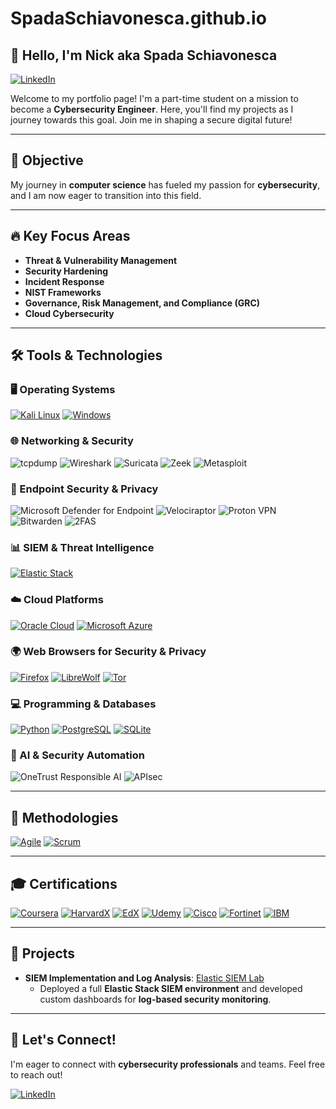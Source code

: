 # SpadaSchiavonesca.github.io

## 👋 Hello, I'm Nick aka Spada Schiavonesca

[![LinkedIn](https://img.shields.io/badge/-LinkedIn-0A66C2?style=for-the-badge&logo=linkedin&logoColor=white&link=https://www.linkedin.com/in/nenaduzelac/)](https://www.linkedin.com/in/nenaduzelac/)

Welcome to my portfolio page! I'm a part-time student on a mission to become a **Cybersecurity Engineer**. Here, you'll find my projects as I journey towards this goal. Join me in shaping a secure digital future!

---

## 🎯 Objective

My journey in **computer science** has fueled my passion for **cybersecurity**, and I am now eager to transition into this field.

---

## 🔥 Key Focus Areas

- **Threat & Vulnerability Management**
- **Security Hardening**
- **Incident Response**
- **NIST Frameworks**
- **Governance, Risk Management, and Compliance (GRC)**
- **Cloud Cybersecurity**

---

## 🛠️ Tools & Technologies

### 🖥️ Operating Systems

[<img src="https://img.shields.io/badge/Kali_Linux-557C94?style=for-the-badge&logo=kali-linux&logoColor=white" alt="Kali Linux">](https://www.kali.org/)
[<img src="https://img.shields.io/badge/Windows-0078D6?style=for-the-badge&logo=windows11&logoColor=white" alt="Windows">](https://www.microsoft.com/en-us/windows/)

### 🌐 Networking & Security

<img src="https://img.shields.io/badge/tcpdump-C70039?style=for-the-badge&logo=gnu-bash&logoColor=white" alt="tcpdump">
<img src="https://img.shields.io/badge/Wireshark-1679A7?style=for-the-badge&logo=wireshark&logoColor=white" alt="Wireshark">
<img src="https://img.shields.io/badge/Suricata-EF3B2D?style=for-the-badge&logo=suricata&logoColor=white" alt="Suricata">
<img src="https://img.shields.io/badge/Zeek-777BB4?style=for-the-badge&logo=zeek&logoColor=white" alt="Zeek">
<img src="https://img.shields.io/badge/Metasploit-2596CD?style=for-the-badge&logo=metasploit&logoColor=white" alt="Metasploit">

### 🔐 Endpoint Security & Privacy

<img src="https://img.shields.io/badge/Microsoft_Defender_for_Endpoint-5E5E5E?style=for-the-badge&logo=microsoftdefender&logoColor=white" alt="Microsoft Defender for Endpoint">
<img src="https://img.shields.io/badge/Velociraptor-4B275F?style=for-the-badge&logo=velociraptor&logoColor=white" alt="Velociraptor">
<img src="https://img.shields.io/badge/Proton_VPN-2F4F4F?style=for-the-badge&logo=protonvpn&logoColor=white" alt="Proton VPN">
<img src="https://img.shields.io/badge/Bitwarden-175DDC?style=for-the-badge&logo=bitwarden&logoColor=white" alt="Bitwarden">
<img src="https://img.shields.io/badge/2FAS-EC1C24?style=for-the-badge&logo=2fas&logoColor=white" alt="2FAS">

### 📊 SIEM & Threat Intelligence

[<img src="https://img.shields.io/badge/Elastic_Stack-005571?style=for-the-badge&logo=elastic&logoColor=white" alt="Elastic Stack">](https://www.elastic.co/elastic-stack)

### ☁️ Cloud Platforms

[<img src="https://img.shields.io/badge/Oracle-F80000?style=for-the-badge&logo=oracle&logoColor=white" alt="Oracle Cloud">](https://www.oracle.com/cloud/)
[<img src="https://img.shields.io/badge/Microsoft_Azure-0078D4?style=for-the-badge&logo=microsoftazure&logoColor=white" alt="Microsoft Azure">](https://azure.microsoft.com/)

### 🌍 Web Browsers for Security & Privacy

[<img src="https://img.shields.io/badge/Firefox-FF7139?style=for-the-badge&logo=firefoxbrowser&logoColor=white" alt="Firefox">](https://www.mozilla.org/firefox/)
[<img src="https://img.shields.io/badge/LibreWolf-00ACFF?style=for-the-badge&logo=librewolf&logoColor=white" alt="LibreWolf">](https://librewolf.net/)
[<img src="https://img.shields.io/badge/Tor-7D4698?style=for-the-badge&logo=torproject&logoColor=white" alt="Tor">](https://www.torproject.org/)

### 💻 Programming & Databases

[<img src="https://img.shields.io/badge/Python-4584b6?style=for-the-badge&logo=python&logoColor=ffde57" alt="Python">](https://www.python.org/)
[<img src="https://img.shields.io/badge/PostgreSQL-4169e1?style=for-the-badge&logo=postgresql&logoColor=white" alt="PostgreSQL">](https://www.postgresql.org/)
[<img src="https://img.shields.io/badge/SQLite-003B57?style=for-the-badge&logo=sqlite&logoColor=white" alt="SQLite">](https://www.sqlite.org/)

### 🤖 AI & Security Automation

<img src="https://img.shields.io/badge/OneTrust_Responsible_AI-00A9CE?style=for-the-badge&logo=onetrust&logoColor=white" alt="OneTrust Responsible AI">
<img src="https://img.shields.io/badge/APIsec-0077B5?style=for-the-badge&logo=apigee&logoColor=white" alt="APIsec">

---

## 📌 Methodologies

[<img src="https://img.shields.io/badge/Agile-5D5D5D?style=for-the-badge&logo=agile&logoColor=white" alt="Agile">](https://www.agilealliance.org/)
[<img src="https://img.shields.io/badge/Scrum-0075B8?style=for-the-badge&logo=scrum&logoColor=white" alt="Scrum">](https://www.scrum.org/)

---

## 🎓 Certifications

[<img src="https://img.shields.io/badge/Coursera-0056D2?style=for-the-badge&logo=Coursera&logoColor=white" alt="Coursera">](https://www.coursera.org/)
[<img src="https://img.shields.io/badge/HarvardX-A51C30?style=for-the-badge&logo=Harvard&logoColor=white" alt="HarvardX">](https://online-learning.harvard.edu/)
[<img src="https://img.shields.io/badge/EdX-193A3E?style=for-the-badge&logo=edx&logoColor=white" alt="EdX">](https://www.edx.org/)
[<img src="https://img.shields.io/badge/Udemy-A435F0?style=for-the-badge&logo=Udemy&logoColor=white" alt="Udemy">](https://www.udemy.com/)
[<img src="https://img.shields.io/badge/Cisco-1BA0D7?style=for-the-badge&logo=cisco&logoColor=white" alt="Cisco">](https://www.cisco.com/)
[<img src="https://img.shields.io/badge/Fortinet-EE3124?style=for-the-badge&logo=fortinet&logoColor=white" alt="Fortinet">](https://www.fortinet.com/)
[<img src="https://img.shields.io/badge/IBM-0069B8?style=for-the-badge&logo=ibm&logoColor=white" alt="IBM">](https://www.ibm.com/)

---

## 🚀 Projects

- **SIEM Implementation and Log Analysis**:  [Elastic SIEM Lab](https://github.com/SpadaSchiavonesca/Elastic-SIEM-Lab)
    - Deployed a full **Elastic Stack SIEM environment** and developed custom dashboards for **log-based security monitoring**.

---

## 🤝 Let's Connect!

I'm eager to connect with **cybersecurity professionals** and teams. Feel free to reach out!

[![LinkedIn](https://img.shields.io/badge/-LinkedIn-0A66C2?style=for-the-badge&logo=linkedin&logoColor=white&link=https://www.linkedin.com/in/nenaduzelac/)](https://www.linkedin.com/in/nenaduzelac/)
